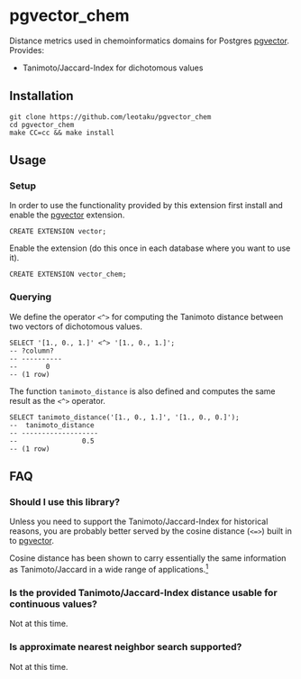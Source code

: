 # pgvector_chem

Distance metrics used in chemoinformatics domains for Postgres [pgvector][pgvector]. Provides:

+ Tanimoto/Jaccard-Index for dichotomous values

## Installation

```shell
git clone https://github.com/leotaku/pgvector_chem
cd pgvector_chem
make CC=cc && make install
```

## Usage

### Setup

In order to use the functionality provided by this extension first install and enable the [pgvector][pgvector] extension.

```tsql
CREATE EXTENSION vector;
```

Enable the extension (do this once in each database where you want to use it).

```tsql
CREATE EXTENSION vector_chem;
```

### Querying

We define the operator `<^>` for computing the Tanimoto distance between two vectors of dichotomous values.

```tsql
SELECT '[1., 0., 1.]' <^> '[1., 0., 1.]';
-- ?column?
-- ----------
--       0
-- (1 row)
```

The function `tanimoto_distance` is also defined and computes the same result as the `<^>` operator.

```tsql
SELECT tanimoto_distance('[1., 0., 1.]', '[1., 0., 0.]');
--  tanimoto_distance
-- -------------------
--                0.5
-- (1 row)
```

## FAQ

### Should I use this library?

Unless you need to support the Tanimoto/Jaccard-Index for historical reasons, you are probably better served by the cosine distance (`<=>`) built in to [pgvector][pgvector].

Cosine distance has been shown to carry essentially the same information as Tanimoto/Jaccard in a wide range of applications.[<sup>1</sup>][bajusz2015]

### Is the provided Tanimoto/Jaccard-Index distance usable for continuous values?

Not at this time.

### Is approximate nearest neighbor search supported?

Not at this time.

[pgvector]: https://github.com/pgvector/pgvector#pgvector
[bajusz2015]: https://jcheminf.biomedcentral.com/articles/10.1186/s13321-015-0069-3

